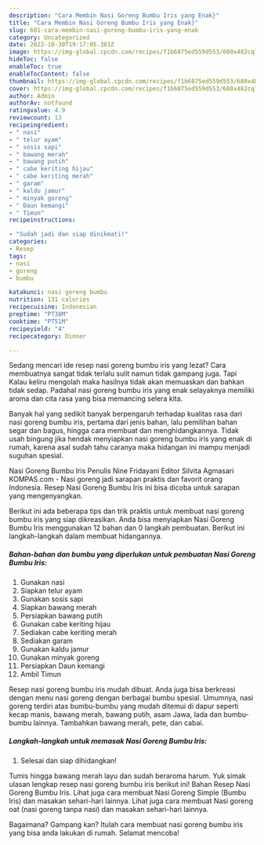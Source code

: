 ```yaml
---
description: "Cara Membin Nasi Goreng Bumbu Iris yang Enak}"
title: "Cara Membin Nasi Goreng Bumbu Iris yang Enak}"
slug: 681-cara-membin-nasi-goreng-bumbu-iris-yang-enak
category: Uncategorized
date: 2022-10-30T19:17:05.381Z
image: https://img-global.cpcdn.com/recipes/f1b6875ed559d553/680x482cq70/nasi-goreng-bumbu-iris-foto-resep-utama.jpg
hideToc: false
enableToc: true
enableTocContent: false
thumbnail: https://img-global.cpcdn.com/recipes/f1b6875ed559d553/680x482cq70/nasi-goreng-bumbu-iris-foto-resep-utama.jpg
cover: https://img-global.cpcdn.com/recipes/f1b6875ed559d553/680x482cq70/nasi-goreng-bumbu-iris-foto-resep-utama.jpg
author: Admin
authorAv: notfound
ratingvalue: 4.9
reviewcount: 13
recipeingredient:
- " nasi"
- " telur ayam"
- " sosis sapi"
- " bawang merah"
- " bawang putih"
- " cabe keriting hijau"
- " cabe keriting merah"
- " garam"
- " kaldu jamur"
- " minyak goreng"
- " Daun kemangi"
- " Timun"
recipeinstructions:

- "Sudah jadi dan siap dinikmati!"
categories:
- Resep
tags:
- nasi
- goreng
- bumbu

katakunci: nasi goreng bumbu 
nutrition: 131 calories
recipecuisine: Indonesian
preptime: "PT38M"
cooktime: "PT51M"
recipeyield: "4"
recipecategory: Dinner

---
```



Sedang mencari ide resep nasi goreng bumbu iris yang lezat? Cara membuatnya sangat tidak terlalu sulit namun tidak gampang juga. Tapi Kalau keliru mengolah maka hasilnya tidak akan memuaskan dan bahkan tidak sedap. Padahal nasi goreng bumbu iris yang enak selayaknya memiliki aroma dan cita rasa yang bisa memancing selera kita.


Banyak hal yang sedikit banyak berpengaruh terhadap kualitas rasa dari nasi goreng bumbu iris, pertama dari jenis bahan, lalu pemilihan bahan segar dan bagus, hingga cara membuat dan menghidangkannya. Tidak usah bingung jika hendak menyiapkan nasi goreng bumbu iris yang enak di rumah, karena asal sudah tahu caranya maka hidangan ini mampu menjadi suguhan spesial.

Nasi Goreng Bumbu Iris Penulis Nine Fridayani Editor Silvita Agmasari KOMPAS.com - Nasi goreng jadi sarapan praktis dan favorit orang Indonesia. Resep Nasi Goreng Bumbu Iris ini bisa dicoba untuk sarapan yang mengenyangkan.


Berikut ini ada beberapa tips dan trik praktis untuk membuat nasi goreng bumbu iris yang siap dikreasikan. Anda bisa menyiapkan Nasi Goreng Bumbu Iris menggunakan 12 bahan dan 0 langkah pembuatan. Berikut ini langkah-langkah dalam membuat hidangannya.

<!--inarticleads1-->

##### Bahan-bahan dan bumbu yang diperlukan untuk pembuatan Nasi Goreng Bumbu Iris:

1. Gunakan  nasi
1. Siapkan  telur ayam
1. Gunakan  sosis sapi
1. Siapkan  bawang merah
1. Persiapkan  bawang putih
1. Gunakan  cabe keriting hijau
1. Sediakan  cabe keriting merah
1. Sediakan  garam
1. Gunakan  kaldu jamur
1. Gunakan  minyak goreng
1. Persiapkan  Daun kemangi
1. Ambil  Timun


Resep nasi goreng bumbu iris mudah dibuat. Anda juga bisa berkreasi dengan menu nasi goreng dengan berbagai bumbu spesial. Umumnya, nasi goreng terdiri atas bumbu-bumbu yang mudah ditemui di dapur seperti kecap manis, bawang merah, bawang putih, asam Jawa, lada dan bumbu-bumbu lainnya. Tambahkan bawang merah, pete, dan cabai. 

<!--inarticleads2-->

##### Langkah-langkah untuk memasak Nasi Goreng Bumbu Iris:


1. Selesai dan siap dihidangkan!

Tumis hingga bawang merah layu dan sudah beraroma harum. Yuk simak ulasan lengkap resep nasi goreng bumbu iris berikut ini! Bahan Resep Nasi Goreng Bumbu Iris. Lihat juga cara membuat Nasi Goreng Simple (Bumbu Iris) dan masakan sehari-hari lainnya. Lihat juga cara membuat Nasi goreng oat (nasi goreng tanpa nasi) dan masakan sehari-hari lainnya. 

Bagaimana? Gampang kan? Itulah cara membuat nasi goreng bumbu iris yang bisa anda lakukan di rumah. Selamat mencoba!
